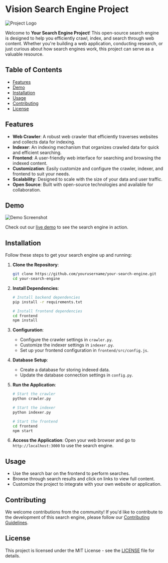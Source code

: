 # Vision Search Engine Project

![Project Logo](your_project_logo.png)

Welcome to **Your Search Engine Project**! This open-source search engine is designed to help you efficiently crawl, index, and search through web content. Whether you're building a web application, conducting research, or just curious about how search engines work, this project can serve as a valuable resource.

## Table of Contents
- [Features](#features)
- [Demo](#demo)
- [Installation](#installation)
- [Usage](#usage)
- [Contributing](#contributing)
- [License](#license)

## Features

- **Web Crawler**: A robust web crawler that efficiently traverses websites and collects data for indexing.
- **Indexer**: An indexing mechanism that organizes crawled data for quick and efficient searching.
- **Frontend**: A user-friendly web interface for searching and browsing the indexed content.
- **Customization**: Easily customize and configure the crawler, indexer, and frontend to suit your needs.
- **Scalability**: Designed to scale with the size of your data and user traffic.
- **Open Source**: Built with open-source technologies and available for collaboration.

## Demo

![Demo Screenshot](demo_screenshot.png)

Check out our [live demo](https://your-demo-url.com) to see the search engine in action.

## Installation

Follow these steps to get your search engine up and running:

1. **Clone the Repository**:
   ```bash
   git clone https://github.com/yourusername/your-search-engine.git
   cd your-search-engine
   ```

2. **Install Dependencies**:
   ```bash
   # Install backend dependencies
   pip install -r requirements.txt

   # Install frontend dependencies
   cd frontend
   npm install
   ```

3. **Configuration**:
   - Configure the crawler settings in `crawler.py`.
   - Customize the indexer settings in `indexer.py`.
   - Set up your frontend configuration in `frontend/src/config.js`.

4. **Database Setup**:
   - Create a database for storing indexed data.
   - Update the database connection settings in `config.py`.

5. **Run the Application**:
   ```bash
   # Start the crawler
   python crawler.py

   # Start the indexer
   python indexer.py

   # Start the frontend
   cd frontend
   npm start
   ```

6. **Access the Application**:
   Open your web browser and go to `http://localhost:3000` to use the search engine.

## Usage

- Use the search bar on the frontend to perform searches.
- Browse through search results and click on links to view full content.
- Customize the project to integrate with your own website or application.

## Contributing

We welcome contributions from the community! If you'd like to contribute to the development of this search engine, please follow our [Contributing Guidelines](CONTRIBUTING.md).

## License

This project is licensed under the MIT License - see the [LICENSE](LICENSE) file for details.
```
